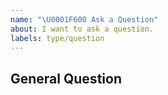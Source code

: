 ```yaml
---
name: "\U0001F600 Ask a Question"
about: I want to ask a question.
labels: type/question
---
```


## General Question

<!--

Before asking a question, make sure you have:

- Searched existing Stack Overflow questions.
- Googled your question.
- Searched open and closed [GitHub issues](https://github.com/antlabs/deepcopy/issues)
- Read the documentation:
  - [deepcopy Readme](https://github.com/antlabs/deepcopy/blob/master/README.md)

-->